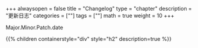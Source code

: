 +++
alwaysopen = false
title = "Changelog"
type = "chapter"
description = "更新日志"
categories = [""]
tags = [""]
math = true
weight = 10
+++

Major.Minor.Patch.date

{{% children containerstyle="div" style="h2" description=true %}}